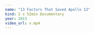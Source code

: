 ```yaml
---
name: "13 Factors That Saved Apollo 13"
kind: 2 x 52min Documentary
year: 2013
video_url: x.mp4
---
```

